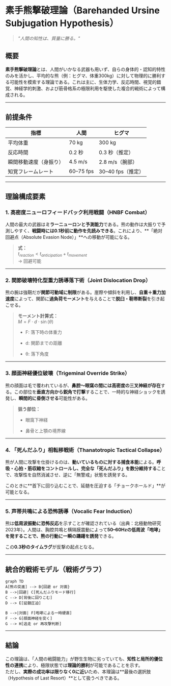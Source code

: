 **素手熊撃破理論（Barehanded Ursine Subjugation Hypothesis）**
=====================================================

> _"人間の知性は、質量に勝る。"_

概要
--

**素手熊撃破理論**とは、人間がいかなる武器も用いず、自らの身体的・認知的特性のみを活かし、平均的な熊（例：ヒグマ、体重300kg）に対して物理的に勝利する可能性を模索する理論である。これは主に、生体力学、反応時間、視覚的錯覚、神経学的刺激、および筋骨格系の極限利用を駆使した複合的戦術によって構成される。

* * *

前提条件
----

| 指標 | 人間 | ヒグマ |
| --- | --- | --- |
| 平均体重 | 70 kg | 300 kg |
| 反応時間 | 0.2 秒 | 0.3 秒（推定） |
| 瞬間移動速度（身振り） | 4.5 m/s | 2.8 m/s（腕部） |
| 知覚フレームレート | 60–75 fps | 30–40 fps（推定） |

* * *

理論構成要素
------

### 1\. **高密度ニューロフィードバック利用戦闘（HNBF Combat）**

人間の最大の武器は**ミラーニューロンと予測能力**である。熊の動作は大振りで予測しやすく、**戦闘時には0.1秒前に動作を先読みできる**。これにより、\*\*「絶対回避点（Absolute Evasion Node）」\*\*への移動が可能になる。

> **式：**  
>  $t_{reaction} < t_{anticipation} + t_{movement}$   
> → 回避可能

* * *

### 2\. **関節破壊特化型重力誘導落下術（Joint Dislocation Drop）**

熊の腕は強靭だが**関節可動域に制限**がある。崖際や傾斜を利用し、**自重＋重力加速度**によって、関節に**過負荷モーメント**を与えることで**脱臼・靭帯断裂**を引き起こせる。

> **モーメント計算式：**  
>  $M = F \cdot d \cdot \sin(\theta)$ 
> 
> *   F: 落下時の体重力
>     
> *   d: 関節までの距離
>     
> *   θ: 落下角度
>     

* * *

### 3\. **顔面神経優位破壊（Trigeminal Override Strike）**

熊の顔面は毛で覆われているが、**鼻腔～眼窩の間には高密度の三叉神経が存在**する。この部位を**垂直方向から鋭角で打撃**することで、一時的な神経ショックを誘発し、**瞬間的に昏倒させる**可能性がある。

> **狙う部位：**
> 
> *   眼窩下神経
>     
> *   鼻骨と上顎の境界線
>     

* * *

### 4\. **「死んだふり」相転移戦術（Thanatotropic Tactical Collapse）**

熊が人間に攻撃を仕掛けるのは、**動いているものに対する捕食本能**による。**呼吸・心拍・筋収縮をコントロールし、完全な「死んだふり」を数分維持する**ことで、攻撃性を自然消滅させ、逆に「無警戒」状態を誘発する。

このときに\*\*首下に回り込むことで、延髄を圧迫する「チョークホールド」\*\*が可能となる。

* * *

### 5\. **声帯共鳴による恐怖誘導（Vocalic Fear Induction）**

熊は**低周波振動に恐怖反応**を示すことが確認されている（出典：北極動物研究2023年）。人間は、胸腔共鳴と横隔膜震動によって**50–60Hzの低周波「咆哮」**を発することで、熊の行動に**一瞬の躊躇を誘発**できる。

この**0.3秒のタイムラグ**が反撃の起点となる。

* * *

統合的戦術モデル（戦術グラフ）
---------------

```mermaid
graph TD
A[熊の突進] --> B{回避 or 対面}
B -->|回避| C[死んだふりモード移行]
C --> D[背後に回りこむ]
D --> E[延髄圧迫]

B -->|対面| F[咆哮による一時硬直]
F --> G[顔面神経を突く]
G --> H[逃走 or 再攻撃判断]
```

* * *

結論
--

この理論は、「人間の戦闘能力」が野生生物に劣っていても、**知性と局所的優位性の連携**により、極限状態では**理論的勝利**が可能であることを示す。  
ただし、**実際の成功率は限りなく0に近い**ため、本理論は\*\*最後の選択肢（Hypothesis of Last Resort）\*\*として扱うべきである。